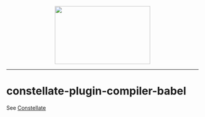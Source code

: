 <p align="center">
  <img src="https://cdn.rawgit.com/constellators/constellate/8e303aad/assets/logo-full.png" width="250" height="152.84" />
</p>

<hr />

# constellate-plugin-compiler-babel

See [Constellate](https://github.com/constellators/constellate)
